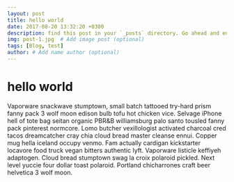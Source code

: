 ```yaml
---
layout: post
title: hello world
date: 2017-08-20 13:32:20 +0300
description: find this post in your `_posts` directory. Go ahead and edit it and re-build the site to see your changes
img: post-1.jpg  # Add image post (optional)
tags: [Blog, test]
author: # Add name author (optional)
---
```



# hello world

Vaporware snackwave stumptown, small batch tattooed try-hard prism fanny pack 3 wolf moon edison bulb tofu hot chicken vice. Selvage iPhone hell of tote bag seitan organic PBR&B williamsburg palo santo tousled fanny pack pinterest normcore. Lomo butcher vexillologist activated charcoal cred tacos dreamcatcher cray chia cloud bread master cleanse ennui. Copper mug hella iceland occupy venmo. Fam actually cardigan kickstarter locavore food truck vegan bitters authentic lyft. Vaporware listicle keffiyeh adaptogen. Cloud bread stumptown swag la croix polaroid pickled. Next level yuccie four dollar toast polaroid. Portland chicharrones craft beer helvetica 3 wolf moon.
